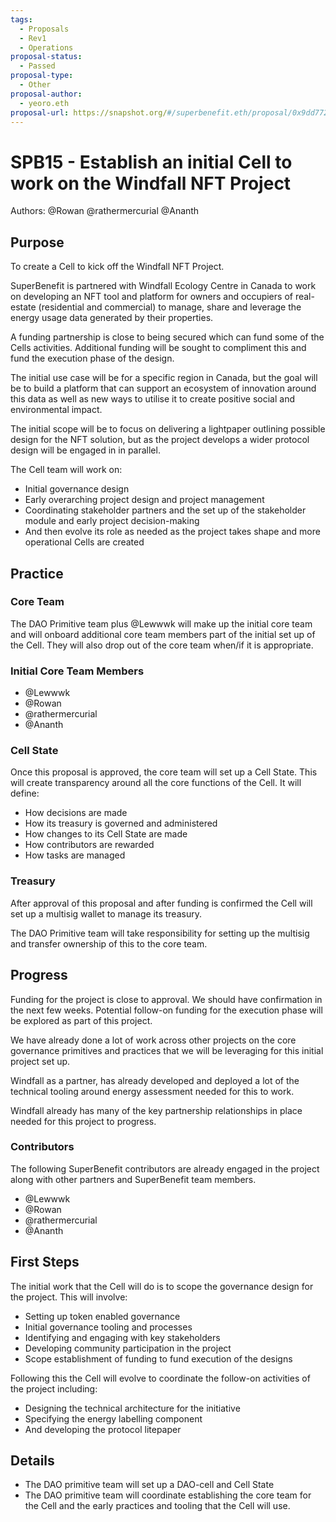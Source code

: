 ```yaml
---
tags:
  - Proposals
  - Rev1
  - Operations
proposal-status:
  - Passed
proposal-type:
  - Other
proposal-author:
  - yeoro.eth
proposal-url: https://snapshot.org/#/superbenefit.eth/proposal/0x9dd77215645359e1d5b0abe9e2e1fe89ad7f184cd86d1af1bcc3724e7eaaf5e0
---
```

# SPB15 - Establish an initial Cell to work on the Windfall NFT Project 

Authors: @Rowan @rathermercurial @Ananth 

## Purpose

To create a Cell to kick off the Windfall NFT Project. 

SuperBenefit is partnered with Windfall Ecology Centre in Canada to work on developing an NFT tool and platform for owners and occupiers of real-estate (residential and commercial) to manage, share and leverage the energy usage data generated by their properties. 

A funding partnership is close to being secured which can fund some of the Cells activities. Additional funding will be sought to compliment this and fund the execution phase of the design.  

The initial use case will be for a specific region in Canada, but the goal will be to build a platform that can support an ecosystem of innovation around this data as well as new ways to utilise it to create positive social and environmental impact. 

The initial scope will be to focus on delivering a lightpaper outlining possible design for the NFT solution, but as the project develops a wider protocol design will be engaged in in parallel. 

The Cell team will work on:
- Initial governance design
- Early overarching project design and project management
- Coordinating stakeholder partners and the set up of the stakeholder module and early project decision-making
- And then evolve its role as needed as the project takes shape and more operational Cells are created

## Practice

### Core Team

The DAO Primitive team plus @Lewwwk  will make up the initial core team and will onboard additional core team members part of the initial set up of the Cell. They will also drop out of the core team when/if it is appropriate. 

### Initial Core Team Members 
- @Lewwwk 
- @Rowan 
- @rathermercurial 
- @Ananth 

### Cell State

Once this proposal is approved, the core team will set up a Cell State. This will create transparency around all the core functions of the Cell. It will define:
- How decisions are made
- How its treasury is governed and administered
- How changes to its Cell State are made
- How contributors are rewarded
- How tasks are managed

### Treasury
After approval of this proposal and after funding is confirmed the Cell will set up a multisig wallet to manage its treasury.

The DAO Primitive team will take responsibility for setting up the multisig and transfer ownership of this to the core team.

## Progress

Funding for the project is close to approval. We should have confirmation in the next few weeks. Potential follow-on funding for the execution phase will be explored as part of this project. 

We have already done a lot of work across other projects on the core governance primitives and practices that we will be leveraging for this initial project set up.

Windfall as a partner, has already developed and deployed a lot of the technical tooling around energy assessment needed for this to work.

Windfall already has many of the key partnership relationships in place needed for this project to progress. 

### Contributors

The following SuperBenefit contributors are already engaged in the project along with other partners and SuperBenefit team members.  
- @Lewwwk 
- @Rowan  
- @rathermercurial
- @Ananth 

## First Steps
The initial work that the Cell will do is to scope the governance design for the project. This will involve:
- Setting up token enabled governance
- Initial governance tooling and processes
- Identifying and engaging with key stakeholders 
- Developing community participation in the project
- Scope establishment of funding to fund execution of the designs

Following this the Cell will evolve to coordinate the follow-on activities of the project including:
- Designing the technical architecture for the initiative
- Specifying the energy labelling component 
- And developing the protocol litepaper 

## Details
- The DAO primitive team will set up a DAO-cell and Cell State 
- The DAO primitive team will coordinate establishing the core team for the Cell and the early practices and tooling that the Cell will use.
